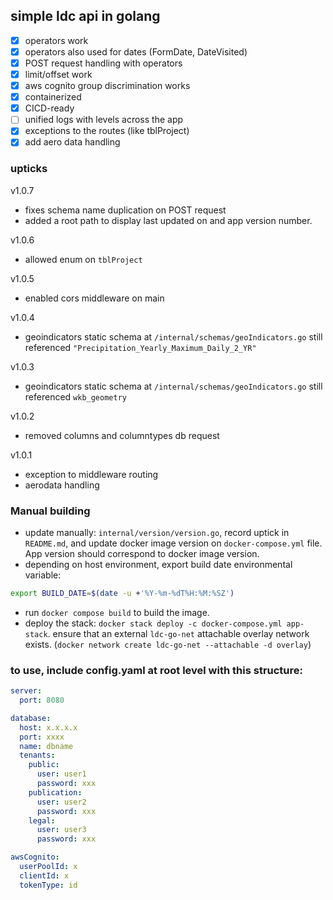 ## simple ldc api in golang
- [x] operators work
- [x] operators also used for dates (FormDate, DateVisited)
- [x] POST request handling with operators
- [x] limit/offset work
- [x] aws cognito group discrimination works
- [x] containerized 
- [x] CICD-ready
- [ ] unified logs with levels across the app
- [x] exceptions to the routes (like tblProject)
- [x] add aero data handling

### upticks
v1.0.7
- fixes schema name duplication on POST request
- added a root path to display last updated on and app version number.

v1.0.6
- allowed enum on `tblProject`

v1.0.5
- enabled cors middleware on main

v1.0.4 
- geoindicators static schema at `/internal/schemas/geoIndicators.go` still referenced `"Precipitation_Yearly_Maximum_Daily_2_YR"`

v1.0.3 
- geoindicators static schema at `/internal/schemas/geoIndicators.go` still referenced `wkb_geometry`

v1.0.2
- removed columns and columntypes db request

v1.0.1
- exception to middleware routing
- aerodata handling

### Manual building
- update manually: `internal/version/version.go`, record uptick in `README.md`, and update docker image version on `docker-compose.yml` file. App version should correspond to docker image version.
- depending on host environment, export build date environmental variable:
```sh
export BUILD_DATE=$(date -u +'%Y-%m-%dT%H:%M:%SZ')
```
- run `docker compose build` to build the image.
- deploy the stack: `docker stack deploy -c docker-compose.yml app-stack`. ensure that an external `ldc-go-net` attachable overlay network exists. (`docker network create ldc-go-net --attachable -d overlay`)


### to use, include config.yaml at root level with this structure:
```yaml
server:
  port: 8080

database:
  host: x.x.x.x
  port: xxxx
  name: dbname
  tenants:
    public:
      user: user1
      password: xxx
    publication:
      user: user2
      password: xxx
    legal:
      user: user3
      password: xxx

awsCognito:
  userPoolId: x
  clientId: x
  tokenType: id 
```